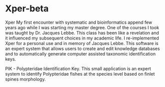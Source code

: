 Xper-beta
=========

Xper
My first encounter with systematic and bioinformatics append few years ago while I was starting my master degree. One of the courses I took was taught by Dr. Jacques Lebbe. This class has been like a revelation and it influenced my subsequent choices in my academic life. I re-implemented Xper for a personal use and in memory of Jacques Lebbe.
This software is an expert system that allows users to create and edit knowledge databases and to automatically generate computer assisted taxonomic identification keys.


PIK - Polypteridae Identification Key. This small application is an expert system to identify Polypteridae fishes at the species level based on finlet spines morphology.
